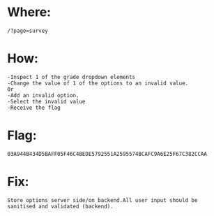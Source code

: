 # Where:
    /?page=survey
# How:
    -Inspect 1 of the grade dropdown elements
    -Change the value of 1 of the options to an invalid value.
    Or
    -Add an invalid option.
    -Select the invalid value
    -Receive the flag
# Flag:
    03A944B434D5BAFF05F46C4BEDE5792551A2595574BCAFC9A6E25F67C382CCAA
# Fix:
    Store options server side/on backend.All user input should be sanitised and validated (backend).